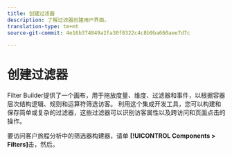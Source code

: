 ```yaml
---
title: 创建过滤器
description: 了解过滤器创建用户界面。
translation-type: tm+mt
source-git-commit: 4e16b374849a2fa30f8322c4c8b9ba660aee7d7c

---
```



# 创建过滤器

Filter Builder提供了一个画布，用于拖放度量、维度、过滤器和事件，以根据容器层次结构逻辑、规则和运算符筛选访客。 利用这个集成开发工具，您可以构建和保存简单或复杂的过滤器，这些过滤器可以识别访客属性以及跨访问和页面点击的操作。

要访问客户旅程分析中的筛选器构建器，请单 **[!UICONTROL Components > Filters]**&#x200B;击，然后。

